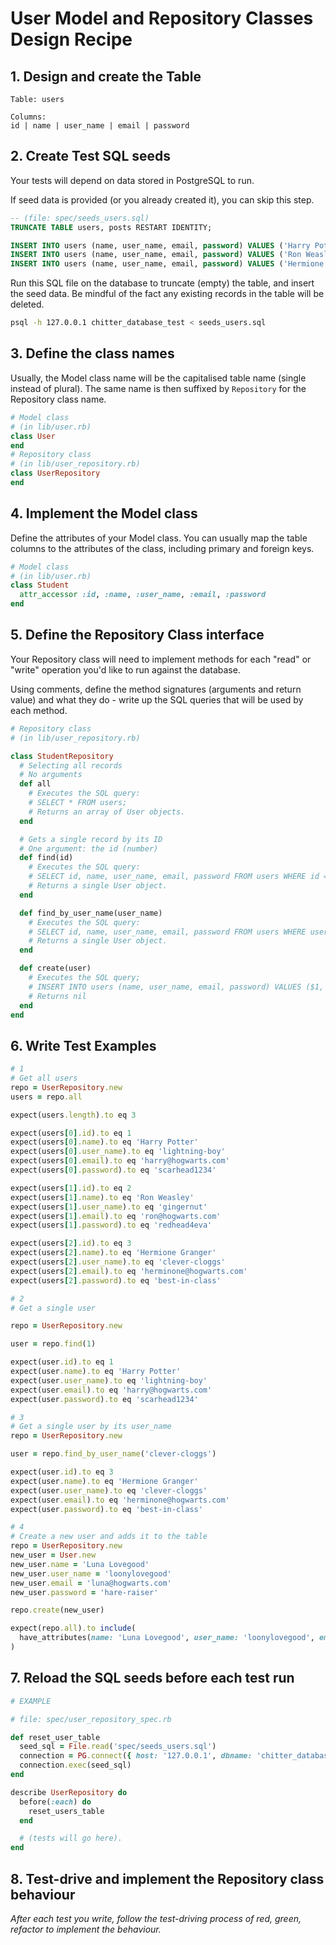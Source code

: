 # User Model and Repository Classes Design Recipe

## 1. Design and create the Table

```
Table: users

Columns:
id | name | user_name | email | password
```

## 2. Create Test SQL seeds

Your tests will depend on data stored in PostgreSQL to run.

If seed data is provided (or you already created it), you can skip this step.
```sql
-- (file: spec/seeds_users.sql)
TRUNCATE TABLE users, posts RESTART IDENTITY; 

INSERT INTO users (name, user_name, email, password) VALUES ('Harry Potter', 'lightning-boy', 'harry@hogwarts.com', 'scarhead1234');
INSERT INTO users (name, user_name, email, password) VALUES ('Ron Weasley', 'gingernut', 'ron@hogwarts.com', 'redhead4eva');
INSERT INTO users (name, user_name, email, password) VALUES ('Hermione Granger', 'clever-cloggs', 'herminone@hogwarts.com', 'best-in-class');

```

Run this SQL file on the database to truncate (empty) the table, and insert the seed data. Be mindful of the fact any existing records in the table will be deleted.

```bash
psql -h 127.0.0.1 chitter_database_test < seeds_users.sql
```

## 3. Define the class names

Usually, the Model class name will be the capitalised table name (single instead of plural). The same name is then suffixed by `Repository` for the Repository class name.

```ruby
# Model class
# (in lib/user.rb)
class User
end
# Repository class
# (in lib/user_repository.rb)
class UserRepository
end
```
## 4. Implement the Model class

Define the attributes of your Model class. You can usually map the table columns to the attributes of the class, including primary and foreign keys.

```ruby
# Model class
# (in lib/user.rb)
class Student
  attr_accessor :id, :name, :user_name, :email, :password
end

```
## 5. Define the Repository Class interface

Your Repository class will need to implement methods for each "read" or "write" operation you'd like to run against the database.

Using comments, define the method signatures (arguments and return value) and what they do - write up the SQL queries that will be used by each method.

```ruby
# Repository class
# (in lib/user_repository.rb)

class StudentRepository
  # Selecting all records
  # No arguments
  def all
    # Executes the SQL query:
    # SELECT * FROM users;
    # Returns an array of User objects.
  end

  # Gets a single record by its ID
  # One argument: the id (number)
  def find(id)
    # Executes the SQL query:
    # SELECT id, name, user_name, email, password FROM users WHERE id = $1;
    # Returns a single User object.
  end

  def find_by_user_name(user_name)
    # Executes the SQL query:
    # SELECT id, name, user_name, email, password FROM users WHERE user_name = $1;
    # Returns a single User object.
  end

  def create(user)
    # Executes the SQL query; 
    # INSERT INTO users (name, user_name, email, password) VALUES ($1, $2, $3, $4)
    # Returns nil
  end
end
```

## 6. Write Test Examples
```ruby 
# 1
# Get all users
repo = UserRepository.new
users = repo.all

expect(users.length).to eq 3

expect(users[0].id).to eq 1
expect(users[0].name).to eq 'Harry Potter'
expect(users[0].user_name).to eq 'lightning-boy'
expect(users[0].email).to eq 'harry@hogwarts.com'
expect(users[0].password).to eq 'scarhead1234'

expect(users[1].id).to eq 2
expect(users[1].name).to eq 'Ron Weasley'
expect(users[1].user_name).to eq 'gingernut'
expect(users[1].email).to eq 'ron@hogwarts.com'
expect(users[1].password).to eq 'redhead4eva'

expect(users[2].id).to eq 3
expect(users[2].name).to eq 'Hermione Granger'
expect(users[2].user_name).to eq 'clever-cloggs'
expect(users[2].email).to eq 'herminone@hogwarts.com'
expect(users[2].password).to eq 'best-in-class'

# 2
# Get a single user

repo = UserRepository.new

user = repo.find(1)

expect(user.id).to eq 1
expect(user.name).to eq 'Harry Potter'
expect(user.user_name).to eq 'lightning-boy'
expect(user.email).to eq 'harry@hogwarts.com'
expect(user.password).to eq 'scarhead1234'

# 3
# Get a single user by its user_name
repo = UserRepository.new

user = repo.find_by_user_name('clever-cloggs')

expect(user.id).to eq 3
expect(user.name).to eq 'Hermione Granger'
expect(user.user_name).to eq 'clever-cloggs'
expect(user.email).to eq 'herminone@hogwarts.com'
expect(user.password).to eq 'best-in-class'

# 4
# Create a new user and adds it to the table
repo = UserRepository.new
new_user = User.new
new_user.name = 'Luna Lovegood'
new_user.user_name = 'loonylovegood'
new_user.email = 'luna@hogwarts.com'
new_user.password = 'hare-raiser'

repo.create(new_user)

expect(repo.all).to include(
  have_attributes(name: 'Luna Lovegood', user_name: 'loonylovegood', email: 'luna@hogwarts.com', password: 'hare-raiser')
)
```
## 7. Reload the SQL seeds before each test run

```ruby
# EXAMPLE

# file: spec/user_repository_spec.rb

def reset_user_table
  seed_sql = File.read('spec/seeds_users.sql')
  connection = PG.connect({ host: '127.0.0.1', dbname: 'chitter_database_test' })
  connection.exec(seed_sql)
end

describe UserRepository do
  before(:each) do 
    reset_users_table
  end

  # (tests will go here).
end
```

## 8. Test-drive and implement the Repository class behaviour

_After each test you write, follow the test-driving process of red, green, refactor to implement the behaviour._